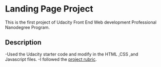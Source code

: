 # Landing Page Project
This is the first project of Udacity Front End Web development Professional Nanodegree Program.

## Description
-Used the Udacity starter code and modify in the HTML ,CSS ,and Javascript files.
-I followed the [project rubric](https://review.udacity.com/#!/rubrics/2658/view).
